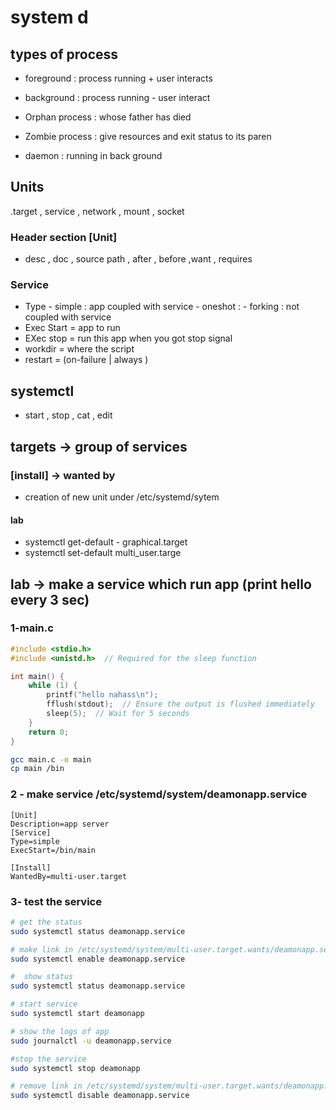 # system d

## types of process
- foreground : process running + user interacts
- background : process running - user interact

- Orphan process : whose father has died
- Zombie process : give resources and exit status to its paren
- daemon : running in back ground

## Units
.target , service , network , mount , socket

### Header section [Unit]
- desc , doc , source path , after , before ,want , requires


### Service
- Type 
      - simple  : app coupled with service
      - oneshot :
      - forking : not coupled with service
- Exec Start = app to run 
- EXec stop  = run this app when you got stop signal
- workdir = where the script
- restart =  (on-failure | always )


## systemctl
- start , stop , cat , edit

## targets -> group of services
### [install] -> wanted by 
- creation of new unit under /etc/systemd/sytem


#### lab
- systemctl get-default
      - graphical.target
- systemctl set-default multi_user.targe


## lab -> make a service which run app (print hello every 3 sec)

### 1-main.c
```c
#include <stdio.h>
#include <unistd.h>  // Required for the sleep function

int main() {
    while (1) {
        printf("hello nahass\n");
        fflush(stdout);  // Ensure the output is flushed immediately
        sleep(5);  // Wait for 5 seconds
    }
    return 0;
}
```
```sh
gcc main.c -o main
cp main /bin
```

### 2 - make service /etc/systemd/system/deamonapp.service
```
[Unit]
Description=app server
[Service]
Type=simple
ExecStart=/bin/main

[Install]
WantedBy=multi-user.target
```

###  3- test the service
```sh
# get the status
sudo systemctl status deamonapp.service 

# make link in /etc/systemd/system/multi-user.target.wants/deamonapp.service.
sudo systemctl enable deamonapp.service 

#  show status
sudo systemctl status deamonapp.service 

# start service
sudo systemctl start deamonapp

# show the logs of app
sudo journalctl -u deamonapp.service 

#stop the service
sudo systemctl stop deamonapp

# remove link in /etc/systemd/system/multi-user.target.wants/deamonapp.service.
sudo systemctl disable deamonapp.service 
```
